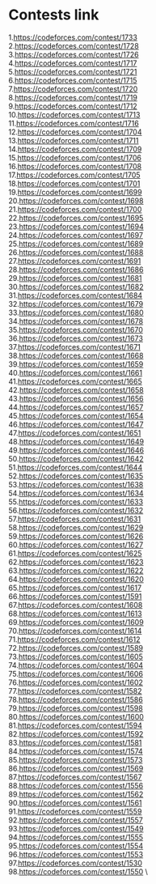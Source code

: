 # Contests link
1.https://codeforces.com/contest/1733 \
2.https://codeforces.com/contest/1728 \
3.https://codeforces.com/contest/1726 \
4.https://codeforces.com/contest/1717 \
5.https://codeforces.com/contest/1721 \
6.https://codeforces.com/contest/1715 \
7.https://codeforces.com/contest/1720 \
8.https://codeforces.com/contest/1719 \
9.https://codeforces.com/contest/1712 \
10.https://codeforces.com/contest/1713 \
11.https://codeforces.com/contest/1716 \
12.https://codeforces.com/contest/1704 \
13.https://codeforces.com/contest/1711 \
14.https://codeforces.com/contest/1709 \
15.https://codeforces.com/contest/1706 \
16.https://codeforces.com/contest/1708 \
17.https://codeforces.com/contest/1705 \
18.https://codeforces.com/contest/1701 \
19.https://codeforces.com/contest/1699 \
20.https://codeforces.com/contest/1698 \
21.https://codeforces.com/contest/1700 \
22.https://codeforces.com/contest/1695 \
23.https://codeforces.com/contest/1694 \
24.https://codeforces.com/contest/1697 \
25.https://codeforces.com/contest/1689 \
26.https://codeforces.com/contest/1688 \
27.https://codeforces.com/contest/1691 \
28.https://codeforces.com/contest/1686 \
29.https://codeforces.com/contest/1681 \
30.https://codeforces.com/contest/1682 \
31.https://codeforces.com/contest/1684 \
32.https://codeforces.com/contest/1679 \
33.https://codeforces.com/contest/1680 \
34.https://codeforces.com/contest/1678 \
35.https://codeforces.com/contest/1670 \
36.https://codeforces.com/contest/1673 \
37.https://codeforces.com/contest/1671 \
38.https://codeforces.com/contest/1668 \
39.https://codeforces.com/contest/1659 \
40.https://codeforces.com/contest/1661 \
41.https://codeforces.com/contest/1665 \
42.https://codeforces.com/contest/1658 \
43.https://codeforces.com/contest/1656 \
44.https://codeforces.com/contest/1657 \
45.https://codeforces.com/contest/1654 \
46.https://codeforces.com/contest/1647 \
47.https://codeforces.com/contest/1651 \
48.https://codeforces.com/contest/1649 \
49.https://codeforces.com/contest/1646 \
50.https://codeforces.com/contest/1642 \
51.https://codeforces.com/contest/1644 \
52.https://codeforces.com/contest/1635 \
53.https://codeforces.com/contest/1638 \
54.https://codeforces.com/contest/1634 \
55.https://codeforces.com/contest/1633 \
56.https://codeforces.com/contest/1632 \
57.https://codeforces.com/contest/1631 \
58.https://codeforces.com/contest/1629 \
59.https://codeforces.com/contest/1626 \
60.https://codeforces.com/contest/1627 \
61.https://codeforces.com/contest/1625 \
62.https://codeforces.com/contest/1623 \
63.https://codeforces.com/contest/1622 \
64.https://codeforces.com/contest/1620 \
65.https://codeforces.com/contest/1617 \
66.https://codeforces.com/contest/1591 \
67.https://codeforces.com/contest/1608 \
68.https://codeforces.com/contest/1613 \
69.https://codeforces.com/contest/1609 \
70.https://codeforces.com/contest/1614 \
71.https://codeforces.com/contest/1612 \
72.https://codeforces.com/contest/1589 \
73.https://codeforces.com/contest/1605 \
74.https://codeforces.com/contest/1604 \
75.https://codeforces.com/contest/1606 \
76.https://codeforces.com/contest/1602 \
77.https://codeforces.com/contest/1582 \
78.https://codeforces.com/contest/1586 \
79.https://codeforces.com/contest/1598 \
80.https://codeforces.com/contest/1600 \
81.https://codeforces.com/contest/1594 \
82.https://codeforces.com/contest/1592 \
83.https://codeforces.com/contest/1581 \
84.https://codeforces.com/contest/1574 \
85.https://codeforces.com/contest/1573 \
86.https://codeforces.com/contest/1569 \
87.https://codeforces.com/contest/1567 \
88.https://codeforces.com/contest/1556 \
89.https://codeforces.com/contest/1562 \
90.https://codeforces.com/contest/1561 \
91.https://codeforces.com/contest/1559 \
92.https://codeforces.com/contest/1557 \
93.https://codeforces.com/contest/1549 \
94.https://codeforces.com/contest/1555 \
95.https://codeforces.com/contest/1554 \
96.https://codeforces.com/contest/1553 \
97.https://codeforces.com/contest/1530 \
98.https://codeforces.com/contest/1550 \

